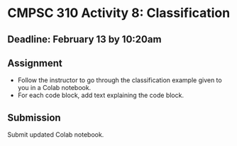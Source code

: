 # CMPSC 310 Activity 8: Classification

## Deadline: February 13 by 10:20am

## Assignment

-  Follow the instructor to go through the classification example given to you in a Colab notebook.
- For each code block, add text explaining the code block.

## Submission

Submit updated Colab notebook.



